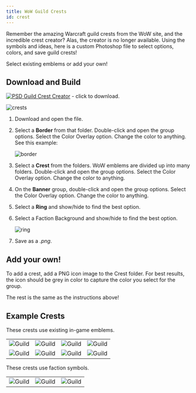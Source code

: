 ```yaml
---
title: WoW Guild Crests
id: crest
---
```


Remember the amazing Warcraft guild crests from the WoW site, and the incredible crest creator? Alas, the creator is no longer available. Using the symbols and ideas, here is a custom Photoshop file to select options, colors, and save guild crests!

Select existing emblems or add your own!

## Download and Build

[![PSD](/img/psd.png) Guild Crest Creator](https://drive.google.com/file/d/1wjO6BlDlca6oZVA4jYFTL7nHvv6cBOUc/view?usp=sharing) - click to download.

![crests](/img/resources/guild/crest.png)

1. Download and open the file.
1. Select a **Border** from that folder. Double-click and open the group options. Select the Color Overlay option. Change the color to anything. See this example:

    ![border](/img/resources/guild/crest-color.png)

1. Select a **Crest** from the folders. WoW emblems are divided up into many folders. Double-click and open the group options. Select the Color Overlay option. Change the color to anything.
1. On the **Banner** group, double-click and open the group options. Select the Color Overlay option. Change the color to anything.
1. Select a **Ring** and show/hide to find the best option.
1. Select a Faction Background and show/hide to find the best option.

    ![ring](/img/resources/guild/crest-ring.png)

1. Save as a *.png*.

## Add your own!

To add a crest, add a PNG icon image to the Crest folder. For best results, the icon should be grey in color to capture the color you select for the group. 

The rest is the same as the instructions above!

## Example Crests

<div class="info-plain">

These crests use existing in-game emblems.

| | | | |
|--|--|--|--|
|![Guild](/img/resources/guild/guild1.png) |![Guild](/img/resources/guild/guild2.png) |![Guild](/img/resources/guild/guild3.png) |![Guild](/img/resources/guild/guild4.png) |
|![Guild](/img/resources/guild/guild5.png) |![Guild](/img/resources/guild/guild6.png) |![Guild](/img/resources/guild/guild7.png) |![Guild](/img/resources/guild/guild8.png) |

These crests use faction symbols.

| | | |
|--|--|--|
|![Guild](/img/resources/guild/guild-alliance.png) |![Guild](/img/resources/guild/guild-horde.png) |![Guild](/img/resources/guild/guild-argent.png) |

</div>